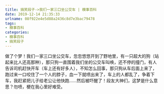 ```yaml
---
title: 搞笑段子->我们一家三口坐公交车 | 糗事百科
date: 2019-12-14 21:35:33
urlname: 08f922e4e5d88a2436c8d7e3bac79478
tags: 
- 糗事百科
categories:
- 糗事百科
- 搞笑段子
---
```

做了个梦！我们一家三口坐公交车，忽忽悠悠开到了野地里，有一只超大的狗（站起来比人还高那种），那只狗一直围着我们坐的公交车叫唤，还不停的撞门，有人告诉司机赶快开车（车上还有好多人），不知怎么回事，那只狗从车后面上来了，跑过来一口咬住了一个人的脖子，血一下就喷出来了，车上的人都乱了，争着下车，我赶紧把儿子给老公让他快跑……然后被吓醒了！段友大神们，这梦是什么意思？勿喷，梗在我心里好难受。



